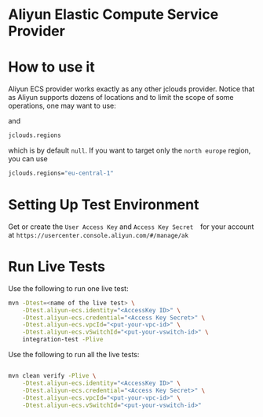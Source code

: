 Aliyun Elastic Compute Service Provider
==========================

# How to use it

Aliyun ECS provider works exactly as any other jclouds provider.
Notice that as Aliyun supports dozens of locations and to limit the scope of some operations, one may want to use:

and
```bash
jclouds.regions
```
which is by default `null`. If you want to target only the `north europe` region, you can use

```bash
jclouds.regions="eu-central-1"
```

# Setting Up Test Environment

Get or create the `User Access Key` and `Access Key Secret	`for your account at `https://usercenter.console.aliyun.com/#/manage/ak`

# Run Live Tests

Use the following to run one live test:

```bash
mvn -Dtest=<name of the live test> \
    -Dtest.aliyun-ecs.identity="<AccessKey ID>" \
    -Dtest.aliyun-ecs.credential="<Access Key Secret>" \
    -Dtest.aliyun-ecs.vpcId="<put-your-vpc-id>" \
    -Dtest.aliyun-ecs.vSwitchId="<put-your-vswitch-id>" \
    integration-test -Plive
```

Use the following to run all the live tests:

```bash

mvn clean verify -Plive \
    -Dtest.aliyun-ecs.identity="<AccessKey ID>" \
    -Dtest.aliyun-ecs.credential="<Access Key Secret>" \
    -Dtest.aliyun-ecs.vpcId="<put-your-vpc-id>" \
    -Dtest.aliyun-ecs.vSwitchId="<put-your-vswitch-id>" 
```


